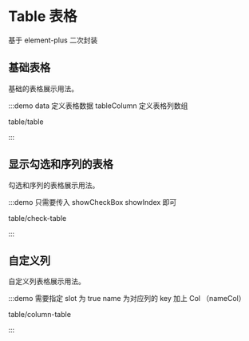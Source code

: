 # Table 表格

基于 element-plus 二次封装

## 基础表格

基础的表格展示用法。

:::demo data 定义表格数据 tableColumn 定义表格列数组

table/table

:::

## 显示勾选和序列的表格

勾选和序列的表格展示用法。

:::demo 只需要传入 showCheckBox showIndex 即可

table/check-table

:::

## 自定义列

自定义列表格展示用法。

:::demo 需要指定 slot 为 true name 为对应列的 key 加上 Col （nameCol）

table/column-table

:::
